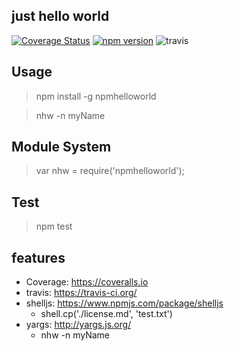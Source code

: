 ## just hello world
[![Coverage Status](https://coveralls.io/repos/github/jerryni/npmhelloworld/badge.svg?branch=master)](https://coveralls.io/github/jerryni/npmhelloworld?branch=master)
[![npm version](https://img.shields.io/npm/v/npmhelloworld.svg)](https://www.npmjs.com/package/npmhelloworld)
![travis](https://travis-ci.org/jerryni/npmhelloworld.svg?branch=master)

## Usage

> npm install -g npmhelloworld

> nhw -n myName

## Module System

> var nhw = require('npmhelloworld');

## Test

> npm test

## features

- Coverage: https://coveralls.io
- travis: https://travis-ci.org/
- shelljs: https://www.npmjs.com/package/shelljs
    + shell.cp('./license.md', 'test.txt')
- yargs: http://yargs.js.org/
    + nhw -n myName